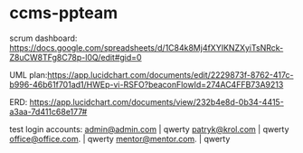 # ccms-ppteam
scrum dashboard: https://docs.google.com/spreadsheets/d/1C84k8Mj4fXYIKNZXyiTsNRck-Z8uCW8TFg8C78p-l0Q/edit#gid=0

UML plan:https://app.lucidchart.com/documents/edit/2229873f-8762-417c-b996-46b61f701ad1/HWEp-vi-RSFO?beaconFlowId=274AC4FFB73A9213

ERD: https://app.lucidchart.com/documents/view/232b4e8d-0b34-4415-a3aa-7d411c68e177#

test login accounts:
admin@admin.com    | qwerty
patryk@krol.com    | qwerty
office@office.com. | qwerty
mentor@mentor.com. | qwerty
